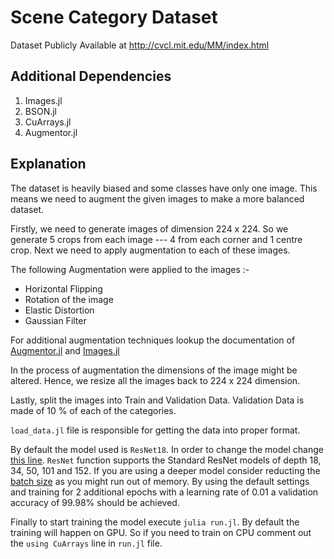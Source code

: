 # Scene Category Dataset

Dataset Publicly Available at http://cvcl.mit.edu/MM/index.html

## Additional Dependencies

1. Images.jl
2. BSON.jl
3. CuArrays.jl
4. Augmentor.jl

## Explanation

The dataset is heavily biased and some classes have only one image. This
means we need to augment the given images to make a more balanced
dataset.

Firstly, we need to generate images of dimension 224 x 224. So we
generate 5 crops from each image --- 4 from each corner and 1 centre
crop. Next we need to apply augmentation to each of these images.

The following Augmentation were applied to the images :-
* Horizontal Flipping
* Rotation of the image
* Elastic Distortion
* Gaussian Filter

For additional augmentation techniques lookup the documentation of
[Augmentor.jl](https://evizero.github.io/Augmentor.jl/) and [Images.jl](https://juliaimages.github.io/)

In the process of augmentation the dimensions of the image might be
altered. Hence, we resize all the images back to 224 x 224 dimension.

Lastly, split the images into Train and Validation Data. Validation Data
is made of 10 % of each of the categories.

`load_data.jl` file is responsible for getting the data into proper
format.

By default the model used is `ResNet18`. In order to change the model
change [this line](https://github.com/avik-pal/model-zoo/blob/6c99bb46fcefd6966b0c137c68a8c265941fb853/Scene%20Category/train.jl#L1). `ResNet` function supports the Standard ResNet models of depth 18, 34, 50, 101 and 152. If you are using a deeper model consider reducting the [batch size](https://github.com/avik-pal/model-zoo/blob/6c99bb46fcefd6966b0c137c68a8c265941fb853/Scene%20Category/load_data.jl#L50) as you might run out of memory. By using the default settings and training for 2 additional epochs with a learning rate of 0.01 a validation accuracy of 99.98% should be achieved.

Finally to start training the model execute `julia run.jl`. By default
the training will happen on GPU. So if you need to train on CPU comment
out the `using CuArrays` line in `run.jl` file.
